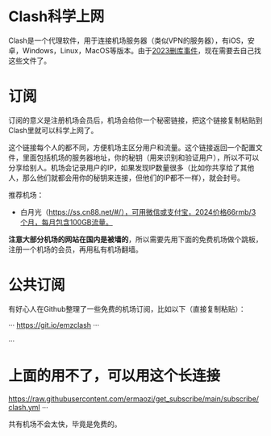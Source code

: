 # Clash科学上网

Clash是一个代理软件，用于连接机场服务器（类似VPN的服务器），有iOS，安卓，Windows，Linux，MacOS等版本。由于[2023删库事件](https://github.com/net4people/bbs/issues/303)，现在需要去自己找这些文件了。

# 订阅

订阅的意义是注册机场会员后，机场会给你一个秘密链接，把这个链接复制粘贴到Clash里就可以科学上网了。

这个链接每个人的都不同，方便机场主区分用户和流量。这个链接返回一个配置文件，里面包括机场的服务器地址，你的秘钥（用来识别和验证用户），所以不可以分享给别人。机场会记录用户的IP，如果发现IP数量很多（比如你共享给了其他人，那么他们就都会用你的秘钥来连接，但他们的IP都不一样），就会封号。

推荐机场：
* 白月光（https://ss.cn88.net/#/），可用微信或支付宝，2024价格66rmb/3个月，每月包含100GB流量。

**注意大部分机场的网站在国内是被墙的**，所以需要先用下面的免费机场做个跳板，注册一个机场的会员，再用私有机场翻墙。

# 公共订阅

有好心人在Github整理了一些免费的机场订阅，比如以下（直接复制粘贴）：

···
https://git.io/emzclash
···

···
# 上面的用不了，可以用这个长连接
https://raw.githubusercontent.com/ermaozi/get_subscribe/main/subscribe/clash.yml
···

共有机场不会太快，毕竟是免费的。
